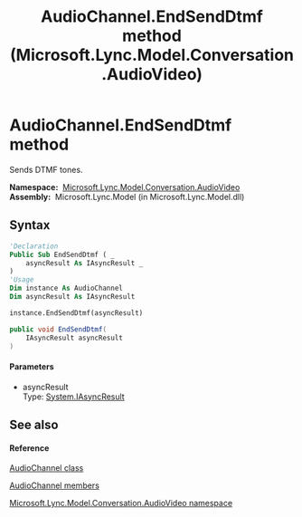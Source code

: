﻿---
title: AudioChannel.EndSendDtmf method  (Microsoft.Lync.Model.Conversation.AudioVideo)
TOCTitle: 'EndSendDtmf method '
ms:assetid: M:Microsoft.Lync.Model.Conversation.AudioVideo.AudioChannel.EndSendDtmf(System.IAsyncResult)_DI_3_UC_OCS14MrefLyncWPF
ms:mtpsurl: https://msdn.microsoft.com/en-us/library/microsoft.lync.model.conversation.audiovideo.audiochannel.endsenddtmf(v=office.15)
ms:contentKeyID: 48597184
ms.date: 07/28/2014
mtps_version: v=office.15
f1_keywords:
- Microsoft.Lync.Model.Conversation.AudioVideo.AudioChannel.EndSendDtmf
dev_langs:
- CSharp
- JScript
- VB
- other
---

# AudioChannel.EndSendDtmf method

Sends DTMF tones.

**Namespace:**  [Microsoft.Lync.Model.Conversation.AudioVideo](microsoft-lync-model-conversation-audiovideo-namespace_2.md)  
**Assembly:**  Microsoft.Lync.Model (in Microsoft.Lync.Model.dll)

## Syntax

``` vb
'Declaration
Public Sub EndSendDtmf ( _
    asyncResult As IAsyncResult _
)
'Usage
Dim instance As AudioChannel
Dim asyncResult As IAsyncResult

instance.EndSendDtmf(asyncResult)
```

``` csharp
public void EndSendDtmf(
    IAsyncResult asyncResult
)
```

#### Parameters

  - asyncResult  
    Type: [System.IAsyncResult](http://msdn2.microsoft.com/en-us/library/ft8a6455)  

## See also

#### Reference

[AudioChannel class](audiochannel-class-microsoft-lync-model-conversation-audiovideo_2.md)

[AudioChannel members](audiochannel-members-microsoft-lync-model-conversation-audiovideo_2.md)

[Microsoft.Lync.Model.Conversation.AudioVideo namespace](microsoft-lync-model-conversation-audiovideo-namespace_2.md)


